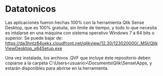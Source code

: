 # Datatonicos

Las aplicaciones fueron hechas 100% con la herramienta Qlik Sense Desktop, que es 100% gratuita, sin límite de tiempo, y todo lo que necesita es intalarse en una máquina con sistema operativo Windows 7 a 64 bits o superior.
Se puede bajar de: https://da3hntz84uekx.cloudfront.net/qlikview/12.30/123020000/_MSI/QlikViewDesktop_x64Setup.exe

Una vez instalada, los archivos .QVF que incluye éste repositorio deben copiarse a la carpeta C:\Users\<usuario>\Documents\Qlik\Sense\Apps, y estarán disponibles para abrirse en la herramienta.
